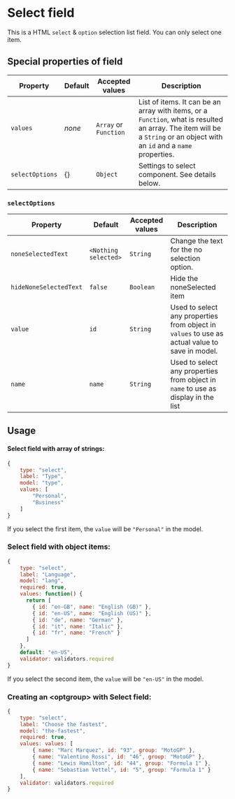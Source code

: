 # Select field

This is a HTML `select` & `option` selection list field. You can only select one item.

## Special properties of field

| Property | Default | Accepted values | Description |
| --- | --- | --- | --- |
| `values` | _none_ | `Array` or `Function` | List of items. It can be an array with items, or a `Function`, what is resulted an array. The item will be a `String` or an object with an `id` and a `name` properties. |
| `selectOptions` | {} | `Object` | Settings to select component. See details below. |

### `selectOptions`

| Property | Default | Accepted values | Description |
| --- | --- | --- | --- |
| `noneSelectedText` | `<Nothing selected>` | `String` | Change the text for the no selection option. |
| `hideNoneSelectedText` | `false` | `Boolean` | Hide the noneSelected item |
| `value` | `id` | `String` | Used to select any properties from object in `values` to use as actual value to save in model. |
| `name` | `name` | `String` | Used to select any properties from object in `name` to use as display in the list |



## Usage

#### Select field with array of strings:

```js
{
    type: "select",
    label: "Type",
    model: "type",
    values: [
        "Personal",
        "Business"
    ]
}
```

If you select the first item, the `value` will be `"Personal"` in the model.

### Select field with object items:

```js
{
    type: "select",
    label: "Language",
    model: "lang",
    required: true,
    values: function() {
      return [
        { id: "en-GB", name: "English (GB)" },
        { id: "en-US", name: "English (US)" },
        { id: "de", name: "German" },
        { id: "it", name: "Italic" },
        { id: "fr", name: "French" }
      ]
    },
    default: "en-US",
    validator: validators.required
}
```

If you select the second item, the `value` will be `"en-US"` in the model.

### Creating an \<optgroup\> with Select field:

```js
{
    type: "select",
    label: "Choose the fastest",
    model: "the-fastest",
    required: true,
    values: values: [
        { name: "Marc Marquez", id: "93", group: "MotoGP" },
        { name: "Valentino Rossi", id: "46", group: "MotoGP" },
        { name: "Lewis Hamilton", id: "44", group: "Formula 1" },
        { name: "Sebastian Vettel", id: "5", group: "Formula 1" }
    ],
    validator: validators.required
}
```
